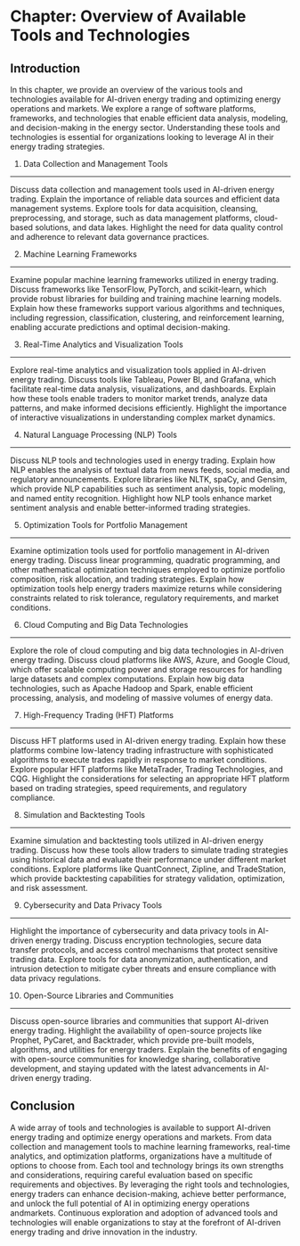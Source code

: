 Chapter: Overview of Available Tools and Technologies
=====================================================

Introduction
------------

In this chapter, we provide an overview of the various tools and technologies available for AI-driven energy trading and optimizing energy operations and markets. We explore a range of software platforms, frameworks, and technologies that enable efficient data analysis, modeling, and decision-making in the energy sector. Understanding these tools and technologies is essential for organizations looking to leverage AI in their energy trading strategies.

1. Data Collection and Management Tools
---------------------------------------

Discuss data collection and management tools used in AI-driven energy trading. Explain the importance of reliable data sources and efficient data management systems. Explore tools for data acquisition, cleansing, preprocessing, and storage, such as data management platforms, cloud-based solutions, and data lakes. Highlight the need for data quality control and adherence to relevant data governance practices.

2. Machine Learning Frameworks
------------------------------

Examine popular machine learning frameworks utilized in energy trading. Discuss frameworks like TensorFlow, PyTorch, and scikit-learn, which provide robust libraries for building and training machine learning models. Explain how these frameworks support various algorithms and techniques, including regression, classification, clustering, and reinforcement learning, enabling accurate predictions and optimal decision-making.

3. Real-Time Analytics and Visualization Tools
----------------------------------------------

Explore real-time analytics and visualization tools applied in AI-driven energy trading. Discuss tools like Tableau, Power BI, and Grafana, which facilitate real-time data analysis, visualizations, and dashboards. Explain how these tools enable traders to monitor market trends, analyze data patterns, and make informed decisions efficiently. Highlight the importance of interactive visualizations in understanding complex market dynamics.

4. Natural Language Processing (NLP) Tools
------------------------------------------

Discuss NLP tools and technologies used in energy trading. Explain how NLP enables the analysis of textual data from news feeds, social media, and regulatory announcements. Explore libraries like NLTK, spaCy, and Gensim, which provide NLP capabilities such as sentiment analysis, topic modeling, and named entity recognition. Highlight how NLP tools enhance market sentiment analysis and enable better-informed trading strategies.

5. Optimization Tools for Portfolio Management
----------------------------------------------

Examine optimization tools used for portfolio management in AI-driven energy trading. Discuss linear programming, quadratic programming, and other mathematical optimization techniques employed to optimize portfolio composition, risk allocation, and trading strategies. Explain how optimization tools help energy traders maximize returns while considering constraints related to risk tolerance, regulatory requirements, and market conditions.

6. Cloud Computing and Big Data Technologies
--------------------------------------------

Explore the role of cloud computing and big data technologies in AI-driven energy trading. Discuss cloud platforms like AWS, Azure, and Google Cloud, which offer scalable computing power and storage resources for handling large datasets and complex computations. Explain how big data technologies, such as Apache Hadoop and Spark, enable efficient processing, analysis, and modeling of massive volumes of energy data.

7. High-Frequency Trading (HFT) Platforms
-----------------------------------------

Discuss HFT platforms used in AI-driven energy trading. Explain how these platforms combine low-latency trading infrastructure with sophisticated algorithms to execute trades rapidly in response to market conditions. Explore popular HFT platforms like MetaTrader, Trading Technologies, and CQG. Highlight the considerations for selecting an appropriate HFT platform based on trading strategies, speed requirements, and regulatory compliance.

8. Simulation and Backtesting Tools
-----------------------------------

Examine simulation and backtesting tools utilized in AI-driven energy trading. Discuss how these tools allow traders to simulate trading strategies using historical data and evaluate their performance under different market conditions. Explore platforms like QuantConnect, Zipline, and TradeStation, which provide backtesting capabilities for strategy validation, optimization, and risk assessment.

9. Cybersecurity and Data Privacy Tools
---------------------------------------

Highlight the importance of cybersecurity and data privacy tools in AI-driven energy trading. Discuss encryption technologies, secure data transfer protocols, and access control mechanisms that protect sensitive trading data. Explore tools for data anonymization, authentication, and intrusion detection to mitigate cyber threats and ensure compliance with data privacy regulations.

10. Open-Source Libraries and Communities
-----------------------------------------

Discuss open-source libraries and communities that support AI-driven energy trading. Highlight the availability of open-source projects like Prophet, PyCaret, and Backtrader, which provide pre-built models, algorithms, and utilities for energy traders. Explain the benefits of engaging with open-source communities for knowledge sharing, collaborative development, and staying updated with the latest advancements in AI-driven energy trading.

Conclusion
----------

A wide array of tools and technologies is available to support AI-driven energy trading and optimize energy operations and markets. From data collection and management tools to machine learning frameworks, real-time analytics, and optimization platforms, organizations have a multitude of options to choose from. Each tool and technology brings its own strengths and considerations, requiring careful evaluation based on specific requirements and objectives. By leveraging the right tools and technologies, energy traders can enhance decision-making, achieve better performance, and unlock the full potential of AI in optimizing energy operations andmarkets. Continuous exploration and adoption of advanced tools and technologies will enable organizations to stay at the forefront of AI-driven energy trading and drive innovation in the industry.

